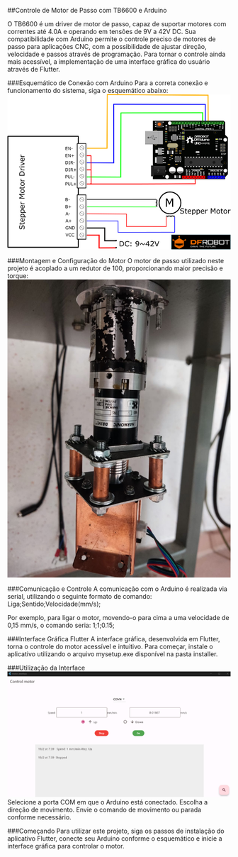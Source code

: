 
##Controle de Motor de Passo com TB6600 e Arduino

O TB6600 é um driver de motor de passo, capaz de suportar motores com correntes até 4.0A e operando em tensões de 9V a 42V DC. Sua compatibilidade com Arduino permite o controle preciso de motores de passo para aplicações CNC, com a possibilidade de ajustar direção, velocidade e passos através de programação. Para tornar o controle ainda mais acessível, a implementação de uma interface gráfica do usuário através de Flutter.


###Esquemático de Conexão com Arduino
Para a correta conexão e funcionamento do sistema, siga o esquemático abaixo:
![alt text](images\image.png)

###Montagem e Configuração do Motor
O motor de passo utilizado neste projeto é acoplado a um redutor de 100, proporcionando maior precisão e torque:
![alt text](images\motor_com_redutor.jpg)

###Comunicação e Controle
A comunicação com o Arduino é realizada via serial, utilizando o seguinte formato de comando:
Liga;Sentido;Velocidade(mm/s);

Por exemplo, para ligar o motor, movendo-o para cima a uma velocidade de 0,15 mm/s, o comando seria:
1;1;0.15;

###Interface Gráfica Flutter
A interface gráfica, desenvolvida em Flutter, torna o controle do motor acessível e intuitivo. Para começar, instale o aplicativo utilizando o arquivo mysetup.exe disponível na pasta installer.



###Utilização da Interface
![alt text](images\interface.png)
Selecione a porta COM em que o Arduino está conectado.
Escolha a direção de movimento.
Envie o comando de movimento ou parada conforme necessário.

###Começando
Para utilizar este projeto, siga os passos de instalação do aplicativo Flutter, conecte seu Arduino conforme o esquemático e inicie a interface gráfica para controlar o motor.

